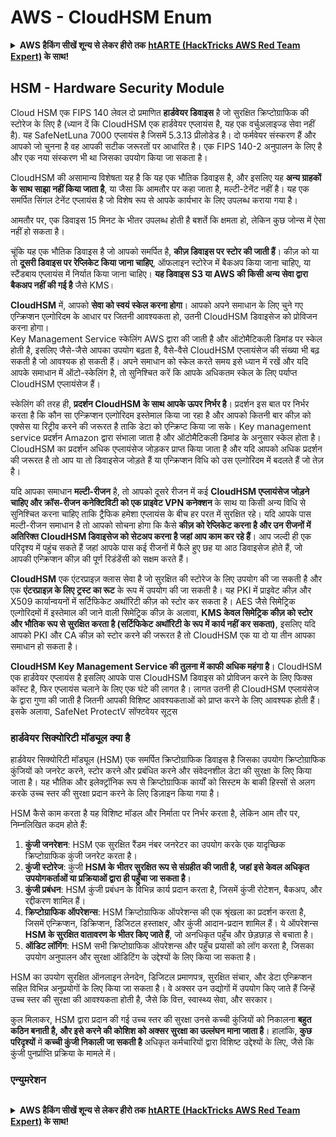 # AWS - CloudHSM Enum

<details>

<summary><strong>AWS हैकिंग सीखें शून्य से लेकर हीरो तक</strong> <a href="https://training.hacktricks.xyz/courses/arte"><strong>htARTE (HackTricks AWS Red Team Expert)</strong></a><strong> के साथ!</strong></summary>

HackTricks का समर्थन करने के अन्य तरीके:

* यदि आप चाहते हैं कि आपकी **कंपनी का विज्ञापन HackTricks में दिखाई दे** या **HackTricks को PDF में डाउनलोड करें** तो [**सब्सक्रिप्शन प्लान्स**](https://github.com/sponsors/carlospolop) देखें!
* [**आधिकारिक PEASS & HackTricks स्वैग**](https://peass.creator-spring.com) प्राप्त करें
* [**The PEASS Family**](https://opensea.io/collection/the-peass-family) की खोज करें, हमारे विशेष [**NFTs**](https://opensea.io/collection/the-peass-family) का संग्रह
* 💬 [**Discord group**](https://discord.gg/hRep4RUj7f) में **शामिल हों** या [**telegram group**](https://t.me/peass) में या **Twitter** पर मुझे 🐦 [**@carlospolopm**](https://twitter.com/carlospolopm) **का पालन करें**.
* **HackTricks** के [**github repos**](https://github.com/carlospolop/hacktricks) और [**HackTricks Cloud**](https://github.com/carlospolop/hacktricks-cloud) में PRs सबमिट करके अपनी हैकिंग ट्रिक्स साझा करें.

</details>

## HSM - Hardware Security Module

Cloud HSM एक FIPS 140 लेवल दो प्रमाणित **हार्डवेयर डिवाइस** है जो सुरक्षित क्रिप्टोग्राफिक की स्टोरेज के लिए है (ध्यान दें कि CloudHSM एक हार्डवेयर एप्लायंस है, यह एक वर्चुअलाइज्ड सेवा नहीं है). यह SafeNetLuna 7000 एप्लायंस है जिसमें 5.3.13 प्रीलोडेड है। दो फर्मवेयर संस्करण हैं और आपको जो चुनना है वह आपकी सटीक जरूरतों पर आधारित है। एक FIPS 140-2 अनुपालन के लिए है और एक नया संस्करण भी था जिसका उपयोग किया जा सकता है।

CloudHSM की असामान्य विशेषता यह है कि यह एक भौतिक डिवाइस है, और इसलिए यह **अन्य ग्राहकों के साथ साझा नहीं किया जाता है**, या जैसा कि आमतौर पर कहा जाता है, मल्टी-टेनेंट नहीं है। यह एक समर्पित सिंगल टेनेंट एप्लायंस है जो विशेष रूप से आपके कार्यभार के लिए उपलब्ध कराया गया है।

आमतौर पर, एक डिवाइस 15 मिनट के भीतर उपलब्ध होती है बशर्ते कि क्षमता हो, लेकिन कुछ जोन्स में ऐसा नहीं हो सकता है।

चूंकि यह एक भौतिक डिवाइस है जो आपको समर्पित है, **कीज़ डिवाइस पर स्टोर की जाती हैं**। कीज़ को या तो **दूसरी डिवाइस पर रेप्लिकेट किया जाना चाहिए**, ऑफलाइन स्टोरेज में बैकअप किया जाना चाहिए, या स्टैंडबाय एप्लायंस में निर्यात किया जाना चाहिए। **यह डिवाइस S3 या AWS की किसी अन्य सेवा द्वारा बैकअप नहीं की गई है** जैसे KMS।

**CloudHSM** में, आपको **सेवा को स्वयं स्केल करना होगा**। आपको अपने समाधान के लिए चुने गए एन्क्रिप्शन एल्गोरिदम के आधार पर जितनी आवश्यकता हो, उतनी CloudHSM डिवाइसेज को प्रोविजन करना होगा।\
Key Management Service स्केलिंग AWS द्वारा की जाती है और ऑटोमैटिकली डिमांड पर स्केल होती है, इसलिए जैसे-जैसे आपका उपयोग बढ़ता है, वैसे-वैसे CloudHSM एप्लायंसेज की संख्या भी बढ़ सकती है जो आवश्यक हो सकती हैं। अपने समाधान को स्केल करते समय इसे ध्यान में रखें और यदि आपके समाधान में ऑटो-स्केलिंग है, तो सुनिश्चित करें कि आपके अधिकतम स्केल के लिए पर्याप्त CloudHSM एप्लायंसेज हैं।

स्केलिंग की तरह ही, **प्रदर्शन CloudHSM के साथ आपके ऊपर निर्भर है**। प्रदर्शन इस बात पर निर्भर करता है कि कौन सा एन्क्रिप्शन एल्गोरिदम इस्तेमाल किया जा रहा है और आपको कितनी बार कीज़ को एक्सेस या रिट्रीव करने की जरूरत है ताकि डेटा को एन्क्रिप्ट किया जा सके। Key management service प्रदर्शन Amazon द्वारा संभाला जाता है और ऑटोमैटिकली डिमांड के अनुसार स्केल होता है। CloudHSM का प्रदर्शन अधिक एप्लायंसेज जोड़कर प्राप्त किया जाता है और यदि आपको अधिक प्रदर्शन की जरूरत है तो आप या तो डिवाइसेज जोड़ते हैं या एन्क्रिप्शन विधि को उस एल्गोरिदम में बदलते हैं जो तेज़ है।

यदि आपका समाधान **मल्टी-रीजन** है, तो आपको दूसरे रीजन में कई **CloudHSM एप्लायंसेज जोड़ने चाहिए और क्रॉस-रीजन कनेक्टिविटी को एक प्राइवेट VPN कनेक्शन** के साथ या किसी अन्य विधि से सुनिश्चित करना चाहिए ताकि ट्रैफिक हमेशा एप्लायंस के बीच हर परत में सुरक्षित रहे। यदि आपके पास मल्टी-रीजन समाधान है तो आपको सोचना होगा कि कैसे **कीज़ को रेप्लिकेट करना है और उन रीजनों में अतिरिक्त CloudHSM डिवाइसेज को सेटअप करना है जहां आप काम कर रहे हैं**। आप जल्दी ही एक परिदृश्य में पहुंच सकते हैं जहां आपके पास कई रीजनों में फैले हुए छह या आठ डिवाइसेज होते हैं, जो आपकी एन्क्रिप्शन कीज़ की पूर्ण रिडंडेंसी को सक्षम करते हैं।

**CloudHSM** एक एंटरप्राइज़ क्लास सेवा है जो सुरक्षित की स्टोरेज के लिए उपयोग की जा सकती है और एक **एंटरप्राइज़ के लिए ट्रस्ट का रूट** के रूप में उपयोग की जा सकती है। यह PKI में प्राइवेट कीज़ और X509 कार्यान्वयनों में सर्टिफिकेट अथॉरिटी कीज़ को स्टोर कर सकता है। AES जैसे सिमेट्रिक एल्गोरिदमों में इस्तेमाल की जाने वाली सिमेट्रिक कीज़ के अलावा, **KMS केवल सिमेट्रिक कीज़ को स्टोर और भौतिक रूप से सुरक्षित करता है (सर्टिफिकेट अथॉरिटी के रूप में कार्य नहीं कर सकता)**, इसलिए यदि आपको PKI और CA कीज़ को स्टोर करने की जरूरत है तो CloudHSM एक या दो या तीन आपका समाधान हो सकता है।

**CloudHSM Key Management Service की तुलना में काफी अधिक महंगा है**। CloudHSM एक हार्डवेयर एप्लायंस है इसलिए आपके पास CloudHSM डिवाइस को प्रोविजन करने के लिए फिक्स कॉस्ट है, फिर एप्लायंस चलाने के लिए एक घंटे की लागत है। लागत उतनी ही CloudHSM एप्लायंसेज के द्वारा गुणा की जाती है जितनी आपकी विशिष्ट आवश्यकताओं को प्राप्त करने के लिए आवश्यक होती हैं।\
इसके अलावा, SafeNet ProtectV सॉफ्टवेयर सूट्स
### हार्डवेयर सिक्योरिटी मॉड्यूल क्या है

हार्डवेयर सिक्योरिटी मॉड्यूल (HSM) एक समर्पित क्रिप्टोग्राफिक डिवाइस है जिसका उपयोग क्रिप्टोग्राफिक कुंजियों को जनरेट करने, स्टोर करने और प्रबंधित करने और संवेदनशील डेटा की सुरक्षा के लिए किया जाता है। यह भौतिक और इलेक्ट्रॉनिक रूप से क्रिप्टोग्राफिक कार्यों को सिस्टम के बाकी हिस्सों से अलग करके उच्च स्तर की सुरक्षा प्रदान करने के लिए डिज़ाइन किया गया है।

HSM कैसे काम करता है यह विशिष्ट मॉडल और निर्माता पर निर्भर करता है, लेकिन आम तौर पर, निम्नलिखित कदम होते हैं:

1. **कुंजी जनरेशन**: HSM एक सुरक्षित रैंडम नंबर जनरेटर का उपयोग करके एक यादृच्छिक क्रिप्टोग्राफिक कुंजी जनरेट करता है।
2. **कुंजी स्टोरेज**: कुंजी **HSM के भीतर सुरक्षित रूप से संग्रहीत की जाती है, जहां इसे केवल अधिकृत उपयोगकर्ताओं या प्रक्रियाओं द्वारा ही पहुँचा जा सकता है**।
3. **कुंजी प्रबंधन**: HSM कुंजी प्रबंधन के विभिन्न कार्य प्रदान करता है, जिसमें कुंजी रोटेशन, बैकअप, और रद्दीकरण शामिल हैं।
4. **क्रिप्टोग्राफिक ऑपरेशन्स**: HSM क्रिप्टोग्राफिक ऑपरेशन्स की एक श्रृंखला का प्रदर्शन करता है, जिसमें एन्क्रिप्शन, डिक्रिप्शन, डिजिटल हस्ताक्षर, और कुंजी आदान-प्रदान शामिल हैं। ये ऑपरेशन्स **HSM के सुरक्षित वातावरण के भीतर किए जाते हैं**, जो अनधिकृत पहुँच और छेड़छाड़ से बचाता है।
5. **ऑडिट लॉगिंग**: HSM सभी क्रिप्टोग्राफिक ऑपरेशन्स और पहुँच प्रयासों को लॉग करता है, जिसका उपयोग अनुपालन और सुरक्षा ऑडिटिंग के उद्देश्यों के लिए किया जा सकता है।

HSM का उपयोग सुरक्षित ऑनलाइन लेनदेन, डिजिटल प्रमाणपत्र, सुरक्षित संचार, और डेटा एन्क्रिप्शन सहित विभिन्न अनुप्रयोगों के लिए किया जा सकता है। वे अक्सर उन उद्योगों में उपयोग किए जाते हैं जिन्हें उच्च स्तर की सुरक्षा की आवश्यकता होती है, जैसे कि वित्त, स्वास्थ्य सेवा, और सरकार।

कुल मिलाकर, HSM द्वारा प्रदान की गई उच्च स्तर की सुरक्षा उनसे कच्ची कुंजियों को निकालना **बहुत कठिन बनाती है, और इसे करने की कोशिश को अक्सर सुरक्षा का उल्लंघन माना जाता है**। हालांकि, **कुछ परिदृश्यों** में **कच्ची कुंजी निकाली जा सकती है** अधिकृत कर्मचारियों द्वारा विशिष्ट उद्देश्यों के लिए, जैसे कि कुंजी पुनर्प्राप्ति प्रक्रिया के मामले में।

### एन्युमरेशन
```
```
<details>

<summary><strong>AWS हैकिंग सीखें शून्य से लेकर हीरो तक</strong> <a href="https://training.hacktricks.xyz/courses/arte"><strong>htARTE (HackTricks AWS Red Team Expert)</strong></a><strong> के साथ!</strong></summary>

HackTricks का समर्थन करने के अन्य तरीके:

* यदि आप चाहते हैं कि आपकी **कंपनी का विज्ञापन HackTricks में दिखाई दे** या **HackTricks को PDF में डाउनलोड करें**, तो [**सब्सक्रिप्शन प्लान्स**](https://github.com/sponsors/carlospolop) देखें!
* [**आधिकारिक PEASS & HackTricks स्वैग**](https://peass.creator-spring.com) प्राप्त करें
* [**The PEASS Family**](https://opensea.io/collection/the-peass-family) की खोज करें, हमारा विशेष [**NFTs**](https://opensea.io/collection/the-peass-family) संग्रह
* 💬 [**Discord group**](https://discord.gg/hRep4RUj7f) में **शामिल हों** या [**telegram group**](https://t.me/peass) में या **Twitter** 🐦 पर मुझे **फॉलो** करें [**@carlospolopm**](https://twitter.com/carlospolopm)**.**
* **HackTricks** के [**github repos**](https://github.com/carlospolop/hacktricks) और [**HackTricks Cloud**](https://github.com/carlospolop/hacktricks-cloud) में PRs सबमिट करके अपनी हैकिंग ट्रिक्स साझा करें।

</details>
